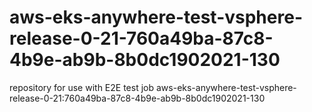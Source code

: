 # aws-eks-anywhere-test-vsphere-release-0-21-760a49ba-87c8-4b9e-ab9b-8b0dc1902021-130
repository for use with E2E test job aws-eks-anywhere-test-vsphere-release-0-21:760a49ba-87c8-4b9e-ab9b-8b0dc1902021-130

